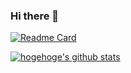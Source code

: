 ### Hi there 👋

<!--リポジトリ-->
[![Readme Card](https://github-readme-stats.vercel.app/api/pin/?username=mcrn-8284&repo=portfolio&theme=omni)](https://github.com/mcrn-8284/portfolio)

<!-- リポジトリステータス -->
[![hogehoge's github stats](https://github-readme-stats.vercel.app/api?username=mcrn-8284&hide=contribs&count_private=true&show_icons=true&theme=omni)](https://github.com/mcrn-8284/)


<!--
**mcrn-8284/mcrn-8284** is a ✨ _special_ ✨ repository because its `README.md` (this file) appears on your GitHub profile.

Here are some ideas to get you started:

- 🔭 I’m currently working on ...
- 🌱 I’m currently learning ...
- 👯 I’m looking to collaborate on ...
- 🤔 I’m looking for help with ...
- 💬 Ask me about ...
- 📫 How to reach me: ...
- 😄 Pronouns: ...
- ⚡ Fun fact: ...
-->
